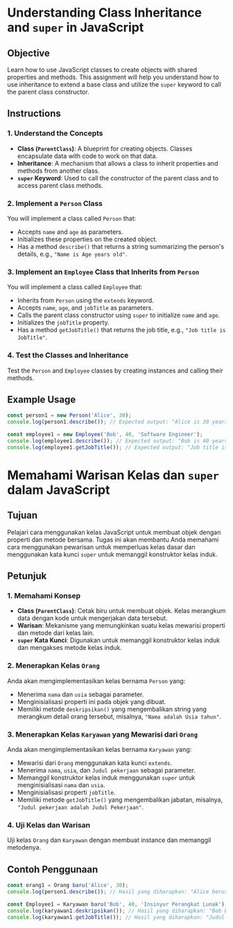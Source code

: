 # Understanding Class Inheritance and `super` in JavaScript

## Objective

Learn how to use JavaScript classes to create objects with shared properties and methods. This assignment will help you understand how to use inheritance to extend a base class and utilize the `super` keyword to call the parent class constructor.

## Instructions

### 1. Understand the Concepts

- **Class (`ParentClass`)**: A blueprint for creating objects. Classes encapsulate data with code to work on that data.
- **Inheritance**: A mechanism that allows a class to inherit properties and methods from another class.
- **`super` Keyword**: Used to call the constructor of the parent class and to access parent class methods.

### 2. Implement a `Person` Class

You will implement a class called `Person` that:

- Accepts `name` and `age` as parameters.
- Initializes these properties on the created object.
- Has a method `describe()` that returns a string summarizing the person's details, e.g., `"Name is Age years old"`.

### 3. Implement an `Employee` Class that Inherits from `Person`

You will implement a class called `Employee` that:

- Inherits from `Person` using the `extends` keyword.
- Accepts `name`, `age`, and `jobTitle` as parameters.
- Calls the parent class constructor using `super` to initialize `name` and `age`.
- Initializes the `jobTitle` property.
- Has a method `getJobTitle()` that returns the job title, e.g., `"Job title is JobTitle"`.

### 4. Test the Classes and Inheritance

Test the `Person` and `Employee` classes by creating instances and calling their methods.

## Example Usage

```javascript
const person1 = new Person('Alice', 30);
console.log(person1.describe()); // Expected output: "Alice is 30 years old"

const employee1 = new Employee('Bob', 40, 'Software Engineer');
console.log(employee1.describe()); // Expected output: "Bob is 40 years old"
console.log(employee1.getJobTitle()); // Expected output: "Job title is Software Engineer"
```

# Memahami Warisan Kelas dan `super` dalam JavaScript

## Tujuan

Pelajari cara menggunakan kelas JavaScript untuk membuat objek dengan properti dan metode bersama. Tugas ini akan membantu Anda memahami cara menggunakan pewarisan untuk memperluas kelas dasar dan menggunakan kata kunci `super` untuk memanggil konstruktor kelas induk.

## Petunjuk

### 1. Memahami Konsep

- **Class (`ParentClass`)**: Cetak biru untuk membuat objek. Kelas merangkum data dengan kode untuk mengerjakan data tersebut.
- **Warisan**: Mekanisme yang memungkinkan suatu kelas mewarisi properti dan metode dari kelas lain.
- **`super` Kata Kunci**: Digunakan untuk memanggil konstruktor kelas induk dan mengakses metode kelas induk.

### 2. Menerapkan Kelas `Orang`

Anda akan mengimplementasikan kelas bernama `Person` yang:

- Menerima `nama` dan `usia` sebagai parameter.
- Menginisialisasi properti ini pada objek yang dibuat.
- Memiliki metode `deskripsikan()` yang mengembalikan string yang merangkum detail orang tersebut, misalnya, `"Nama adalah Usia tahun"`.

### 3. Menerapkan Kelas `Karyawan` yang Mewarisi dari `Orang`

Anda akan mengimplementasikan kelas bernama `Karyawan` yang:

- Mewarisi dari `Orang` menggunakan kata kunci `extends`.
- Menerima `nama`, `usia`, dan `Judul pekerjaan` sebagai parameter.
- Memanggil konstruktor kelas induk menggunakan `super` untuk menginisialisasi `nama` dan `usia`.
- Menginisialisasi properti `jobTitle`.
- Memiliki metode `getJobTitle()` yang mengembalikan jabatan, misalnya, `"Judul pekerjaan adalah Judul Pekerjaan"`.

### 4. Uji Kelas dan Warisan

Uji kelas `Orang` dan `Karyawan` dengan membuat instance dan memanggil metodenya.

## Contoh Penggunaan

```javascript
const orang1 = Orang baru('Alice', 30);
console.log(person1.describe()); // Hasil yang diharapkan: "Alice berusia 30 tahun"

const Employee1 = Karyawan baru('Bob', 40, 'Insinyur Perangkat Lunak');
console.log(karyawan1.deskripsikan()); // Hasil yang diharapkan: "Bob berusia 40 tahun"
console.log(karyawan1.getJobTitle()); // Hasil yang diharapkan: "Judul pekerjaan adalah Insinyur Perangkat Lunak"
```
